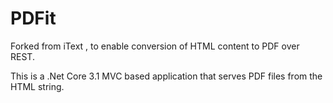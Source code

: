 # PDFit
Forked from iText , to enable conversion of HTML content to PDF over REST.

This is a .Net Core 3.1 MVC based application that serves PDF files from the HTML string.
